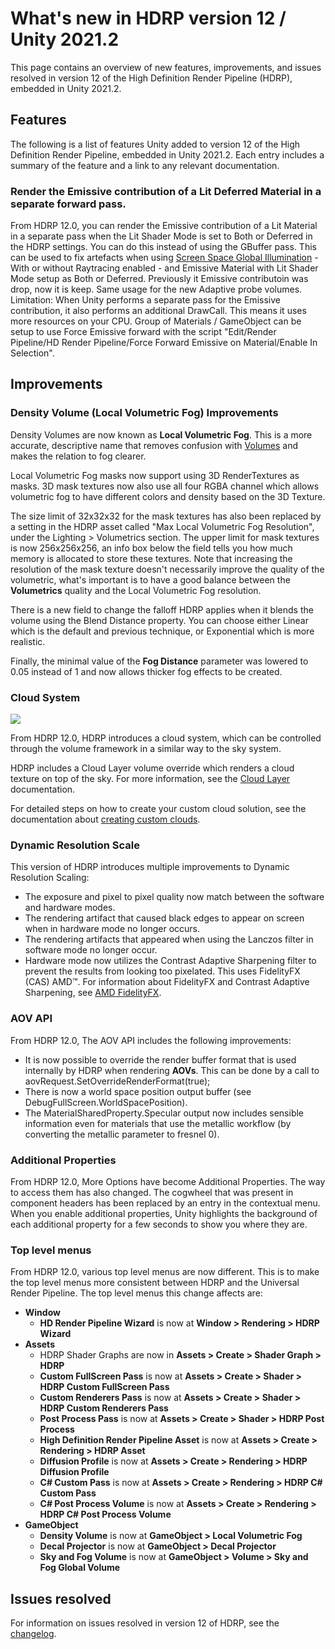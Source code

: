# What's new in HDRP version 12 / Unity 2021.2

This page contains an overview of new features, improvements, and issues resolved in version 12 of the High Definition Render Pipeline (HDRP), embedded in Unity 2021.2.

## Features

The following is a list of features Unity added to version 12 of the High Definition Render Pipeline, embedded in Unity 2021.2. Each entry includes a summary of the feature and a link to any relevant documentation.

### Render the Emissive contribution of a Lit Deferred Material in a separate forward pass.

From HDRP 12.0, you can render the Emissive contribution of a Lit Material in a separate pass when the Lit Shader Mode is set to Both or Deferred in the HDRP settings. You can do this instead of using the GBuffer pass.
This can be used to fix artefacts when using [Screen Space Global Illumination](Override-Screen-Space-GI.md) - With or without Raytracing enabled - and Emissive Material with Lit Shader Mode setup as Both or Deferred. Previously it Emissive contributoin was drop, now it is keep. Same usage for the new Adaptive probe volumes.
Limitation: When Unity performs a separate pass for the Emissive contribution, it also performs an additional DrawCall. This means it uses more resources on your CPU.
Group of Materials / GameObject can be setup to use Force Emissive forward with the script "Edit/Render Pipeline/HD Render Pipeline/Force Forward Emissive on Material/Enable In Selection".

## Improvements

### Density Volume (Local Volumetric Fog) Improvements

Density Volumes are now known as **Local Volumetric Fog**. This is a more accurate, descriptive name that removes confusion with [Volumes](Volumes.md) and makes the relation to fog clearer.

Local Volumetric Fog masks now support using 3D RenderTextures as masks. 3D mask textures now also use all four RGBA channel which allows volumetric fog to have different colors and density based on the 3D Texture.

The size limit of 32x32x32 for the mask textures has also been replaced by a setting in the HDRP asset called "Max Local Volumetric Fog Resolution", under the Lighting > Volumetrics section. The upper limit for mask textures is now 256x256x256, an info box below the field tells you how much memory is allocated to store these textures. Note that increasing the resolution of the mask texture doesn't necessarily improve the quality of the volumetric, what's important is to have a good balance between the **Volumetrics** quality and the Local Volumetric Fog resolution.

There is a new field to change the falloff HDRP applies when it blends the volume using the Blend Distance property. You can choose either Linear which is the default and previous technique, or Exponential which is more realistic.

Finally, the minimal value of the **Fog Distance** parameter was lowered to 0.05 instead of 1 and now allows thicker fog effects to be created.

### Cloud System

![](Images/HDRPFeatures-CloudLayer.png)

From HDRP 12.0, HDRP introduces a cloud system, which can be controlled through the volume framework in a similar way to the sky system.

HDRP includes a Cloud Layer volume override which renders a cloud texture on top of the sky. For more information, see the [Cloud Layer](Override-Cloud-Layer.md) documentation.

For detailed steps on how to create your custom cloud solution, see the documentation about [creating custom clouds](Creating-Custom-Clouds.md).

### Dynamic Resolution Scale
This version of HDRP introduces multiple improvements to Dynamic Resolution Scaling:
- The exposure and pixel to pixel quality now match between the software and hardware modes.
- The rendering artifact that caused black edges to appear on screen when in hardware mode no longer occurs.
- The rendering artifacts that appeared when using the Lanczos filter in software mode no longer occur.
- Hardware mode now utilizes the Contrast Adaptive Sharpening filter to prevent the results from looking too pixelated. This uses FidelityFX (CAS) AMD™. For information about FidelityFX and Contrast Adaptive Sharpening, see [AMD FidelityFX](https://www.amd.com/en/technologies/radeon-software-fidelityfx).

### AOV API

From HDRP 12.0, The AOV API includes the following improvements:
- It is now possible to override the render buffer format that is used internally by HDRP when rendering **AOVs**. This can be done by a call to aovRequest.SetOverrideRenderFormat(true);
- There is now a world space position output buffer (see DebugFullScreen.WorldSpacePosition).
- The MaterialSharedProperty.Specular output now includes sensible information even for materials that use the metallic workflow (by converting the metallic parameter to fresnel 0).

### Additional Properties

From HDRP 12.0, More Options have become Additional Properties. The way to access them has also changed. The cogwheel that was present in component headers has been replaced by an entry in the contextual menu. When you enable additional properties, Unity highlights the background of each additional property for a few seconds to show you where they are.

### Top level menus

From HDRP 12.0, various top level menus are now different. This is to make the top level menus more consistent between HDRP and the Universal Render Pipeline. The top level menus this change affects are:

* **Window**
  * **HD Render Pipeline Wizard** is now at **Window > Rendering > HDRP Wizard**
* **Assets**
  * HDRP Shader Graphs are now in **Assets > Create > Shader Graph > HDRP**
  * **Custom FullScreen Pass** is now at **Assets > Create > Shader > HDRP Custom FullScreen Pass**
  * **Custom Renderers Pass** is now at **Assets > Create > Shader > HDRP Custom Renderers Pass**
  * **Post Process Pass** is now at **Assets > Create > Shader > HDRP Post Process**
  * **High Definition Render Pipeline Asset** is now at **Assets > Create > Rendering > HDRP Asset**
  * **Diffusion Profile** is now at **Assets > Create > Rendering > HDRP Diffusion Profile**
  * **C# Custom Pass** is now at **Assets > Create > Rendering > HDRP C# Custom Pass**
  * **C# Post Process Volume** is now at **Assets > Create > Rendering > HDRP C# Post Process Volume**
* **GameObject**
  * **Density Volume** is now at **GameObject > Local Volumetric Fog**
  * **Decal Projector** is now at **GameObject > Decal Projector**
  * **Sky and Fog Volume** is now at **GameObject > Volume > Sky and Fog Global Volume**

## Issues resolved

For information on issues resolved in version 12 of HDRP, see the [changelog](https://docs.unity3d.com/Packages/com.unity.render-pipelines.high-definition@12.0/changelog/CHANGELOG.html).
